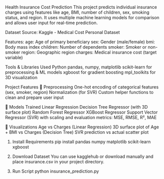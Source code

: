 Health Insurance Cost Prediction
This project predicts individual insurance charges using features like age, BMI, number of children, sex, smoking status, and region. It uses multiple machine learning models for comparison and allows user input for real-time prediction.

Dataset
Source: Kaggle - Medical Cost Personal Dataset

Features:
    age: Age of primary beneficiary
    sex: Gender (male/female)
    bmi: Body mass index
    children: Number of dependents
    smoker: Smoker or non-smoker
    region: Geographic region
    charges: Medical insurance cost (target variable)

Tools & Libraries Used
    Python
    pandas, numpy, matplotlib
    scikit-learn for preprocessing & ML models
    xgboost for gradient boosting
    mpl_toolkits for 3D visualization

Project Features
🔹 Preprocessing
        One-hot encoding of categorical features (sex, smoker, region)
        Normalization (for SVR)
        Custom helper functions to clean and prepare user input

🔹 Models Trained
        Linear Regression
        Decision Tree Regressor (with 3D surface plot)
        Random Forest Regressor
        XGBoost Regressor
        Support Vector Regressor (SVR) with scaling and evaluation metrics:
        MSE, RMSE, R², MAE

🔹 Visualizations
        Age vs Charges (Linear Regression)
        3D surface plot of Age + BMI vs Charges (Decision Tree)
        SVR prediction vs actual scatter plot

1. Install Requirements
    pip install pandas numpy matplotlib scikit-learn xgboost

2. Download Dataset
    You can use kagglehub or download manually and place insurance.csv in your project directory.

3. Run Script
    python insurance_prediction.py
